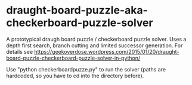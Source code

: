 # draught-board-puzzle-aka-checkerboard-puzzle-solver
A prototypical draugh board puzzle / checkerboard puzzle solver. Uses a depth first search, branch cutting and limited successor generation. 
For details see https://geekoverdose.wordpress.com/2015/01/20/draught-board-puzzle-checkerboard-puzzle-solver-in-python/

Use "python checkerboardpuzze.py" to run the solver (paths are hardcoded, so you have to cd into the directory before).
